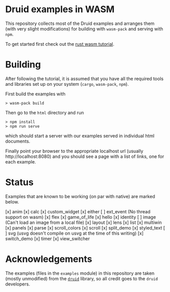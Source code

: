 # Druid examples in WASM

This repository collects most of the Druid examples and arranges them (with very slight
modifications) for building with `wasm-pack` and serving with `npm`.

To get started first check out the [rust wasm
tutorial](https://rustwasm.github.io/docs/book/game-of-life/introduction.html).

# Building

After following the tutorial, it is assumed that you have all the required tools and libraries set
up on your system (`cargo`, `wasm-pack`, `npm`).

First build the examples with

```
> wasm-pack build
```

Then go to the `html` directory and run

```
> npm install
> npm run serve
```

which should start a server with our examples served in individual html documents.

Finally point your browser to the appropriate localhost url (usually http://localhost:8080) and you
should see a page with a list of links, one for each example.

# Status

Examples that are known to be working (on par with native) are marked below.

 [x] anim
 [x] calc
 [x] custom_widget
 [x] either
 [ ] ext_event (No thread support on wasm)
 [x] flex
 [x] game_of_life
 [x] hello
 [x] identity
 [ ] image (Can't load an image from a local file)
 [x] layout
 [x] lens
 [x] list
 [x] multiwin
 [x] panels
 [x] parse
 [x] scroll_colors
 [x] scroll
 [x] split_demo
 [x] styled_text
 [ ] svg (usvg doesn't compile on usvg at the time of this writing)
 [x] switch_demo
 [x] timer
 [x] view_switcher

# Acknowledgements

The examples (files in the `examples` module) in this repository are taken (mostly unmodified) from
the [`druid`](https://github.com/xi-editor/druid) library, so all credit goes to the `druid` developers.
